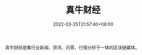 ﻿---
weight: 
title: "真牛财经"
description: "真牛财经是集行业新闻、资讯、问答、行情分析于一体的区块链媒体"
date: 2022-03-25T21:57:40+08:00
lastmod: 2022-03-25T16:45:40+08:00
draft: false
authors: ["Metabd"]
featuredImage: "zhenniucaijing.png"
link: ""
tags: ["元宇宙资讯","真牛财经"]
categories: ["navigation"]
navigation: ["元宇宙资讯"]
lightgallery: true
toc: true
pinned: false
recommend: false
recommend1: false
---
真牛财经是集行业新闻、资讯、问答、行情分析于一体的区块链媒体。
